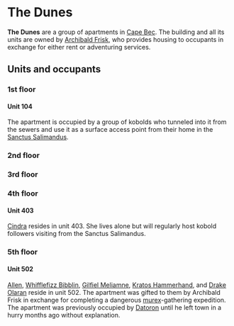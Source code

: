 # The Dunes

**The Dunes** are a group of apartments in [Cape Bec](index.md). The building and all its units are owned by [Archibald Frisk](../citizenry/archibald-frisk.md), who provides housing to occupants in exchange for either rent or adventuring services.

## Units and occupants

### 1st floor

#### Unit 104

The apartment is occupied by a group of kobolds who tunneled into it from the sewers and use it as a surface access point from their home in the [Sanctus Salimandus](sanctus-salimandus.md).

### 2nd floor

### 3rd floor

### 4th floor

#### Unit 403

[Cindra](../citizenry/cindra.md) resides in unit 403. She lives alone but will regularly host kobold followers visiting from the Sanctus Salimandus.

### 5th floor

#### Unit 502

[Allen](../../verdancy/citizenry/allen.md), [Whifflefizz Bibblin](../citizenry/whifflefizz-bibblin.md), [Gilfiel Meliamne](../../verdancy/citizenry/gilfiel-meliamne.md), [Kratos Hammerhand](../../verdancy/citizenry/kratos-hammerhand.md), and [Drake Olaran](../../../../ch-2-people-of-mote/organizations/reynards-den/members/drake-olaran.md) reside in unit 502. The apartment was gifted to them by Archibald Frisk in exchange for completing a dangerous [murex](../../../../ch-6-mote-treasures/murex/)-gathering expedition. The apartment was previously occupied by [Datoron](../citizenry/datoron.md) until he left town in a hurry months ago without explanation.
